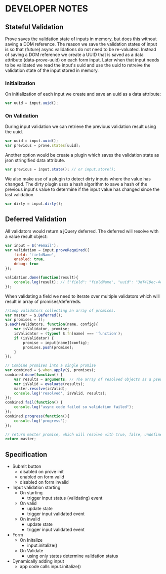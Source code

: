 # DEVELOPER NOTES

## Stateful Validation

Prove saves the validation state of inputs in memory, but does this without saving a DOM reference. The reason we save the validation states of input is so that (future) async validations do not need to be re-valuated. Instead of saving a DOM reference we create a UUID that is saved as a data attribute (data-prove-uuid) on each form input. Later when that input needs to be validated we read the input's uuid and use the uuid to retreive the validation state of the input stored in memory.

### Initialization

On initialization of each input we create and save an uuid as a data attribute:
```javascript
var uuid = input.uuid();
```
### On Validation

During input validation we can retrieve the previous validation result using the uuid.

```javascript
var uuid = input.uuid();
var previous = prove.states[uuid];
```
Another option would be create a plugin which saves the validation state as json stringified data attribute.
```javascript
var previous = input.state(); // or input.store();
```

We also make use of a plugin to detect dirty inputs where the value has changed. The dirty plugin uses a hash algorithm to save a hash of the previous input's value to determine if the input value has changed since the last validation.
```javascript
var dirty = input.dirty();
```
## Deferred Validation

All validators would return a jQuery deferred. The deferred will resolve with a value result object:
```javascript
var input = $('#email');
var validation = input.proveRequired({
	field: 'fieldName',
	enabled: true,
	debug: true
});

validation.done(function(result){
	console.log(result); // {"field": "fieldName", "uuid": "3df419ec-4c6b-4ba7-9b9f-68df0673714e", "valid": true}
});

```

When validating a field we need to iterate over multiple validators which will result in array of promises/deferreds.

```javascript
//Loop validators collecting an array of promises.
var master = $.Deferred();
var promises = [];
$.each(validators, function(name, config){
	var isValidator, promise;
	isValidator = (typeof $.fn[name] === 'function');
	if (isValidator) {
		promise = input[name](config);
		promises.push(promise);
	}
});

// Combine promises into a single promise
var combined = $.when.apply($, promises);
combined.done(function() {
	var results = arguments; // The array of resolved objects as a pseudo-array
	var isValid = evaluate(results);
	master.resolve(isValid);
	console.log('resolved', isValid, results);
});
combined.fail(function() {
	console.log("async code failed so validation failed");
});
combined.progress(function(){
	console.log('progress');
});

// return master promise, which will resolve with true, false, undefined
return master;
```

## Specification
- Submit button
	- disabled on prove init
	- enabled on form valid
	- disabled on form invalid
- Input validation starting
	- On starting
		- trigger input status (validating) event
	- On valid
		- update state
		- trigger input validated event
	- On invalid
		- update state
		- trigger input validated event
- Form
	- On Initalize
		- input.initalize()
	- On Validate
		- using only states determine validation status
- Dynamically adding input
	- app code calls input.initalize()

